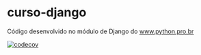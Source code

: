 # curso-django
Código desenvolvido no módulo de Django do www.python.pro.br

[![codecov](https://codecov.io/gh/Val2021/curso-django/branch/master/graph/badge.svg)](https://codecov.io/gh/Val2021/curso-django)
